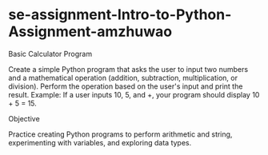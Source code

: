 # se-assignment-Intro-to-Python-Assignment-amzhuwao

Basic Calculator Program

Create a simple Python program that asks the user to input two numbers and a mathematical operation (addition, subtraction, multiplication, or division).
Perform the operation based on the user's input and print the result.
Example: If a user inputs 10, 5, and +, your program should display 10 + 5 = 15.

Objective

Practice creating Python programs to perform arithmetic and string, experimenting with variables, and exploring data types.
